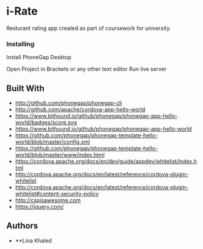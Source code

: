 # i-Rate

Resturant rating app created as part of coursework for university.


### Installing

Install PhoneGap Desktop

Open Project in Brackets or any other text editor
Run live server 


## Built With

* http://github.com/phonegap/phonegap-cli
* http://github.com/apache/cordova-app-hello-world
* https://www.bithound.io/github/phonegap/phonegap-app-hello-world/badges/score.svg
* https://www.bithound.io/github/phonegap/phonegap-app-hello-world
* https://github.com/phonegap/phonegap-template-hello-world/blob/master/config.xml
* https://github.com/phonegap/phonegap-template-hello-world/blob/master/www/index.html
* https://cordova.apache.org/docs/en/dev/guide/appdev/whitelist/index.html
* http://cordova.apache.org/docs/en/latest/reference/cordova-plugin-whitelist
* http://cordova.apache.org/docs/en/latest/reference/cordova-plugin-whitelist#content-security-policy
* http://cspisawesome.com
* https://jquery.com/

## Authors

* **Lina Khaled



